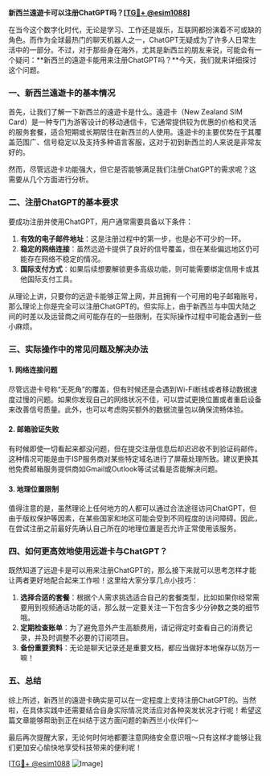 **新西兰遠遊卡可以注册ChatGPT吗？[[TG💪+ @esim1088](https://t.me/s/esim1088)]**

在当今这个数字化时代，无论是学习、工作还是娱乐，互联网都扮演着不可或缺的角色。而作为全球最热门的聊天机器人之一，ChatGPT无疑成为了许多人日常生活中的一部分。不过，对于那些身在海外，尤其是新西兰的朋友来说，可能会有一个疑问：**新西兰的遠遊卡能用来注册ChatGPT吗？**今天，我们就来详细探讨这个问题。

### 一、新西兰遠遊卡的基本情况

首先，让我们了解一下新西兰的遠遊卡是什么。遠遊卡（New Zealand SIM Card）是一种专门为游客设计的移动通信卡，它通常提供较为优惠的价格和灵活的服务套餐，适合短期或长期居住在新西兰的人使用。遠遊卡的主要优势在于其覆盖范围广、信号稳定以及支持多种语言客服，这对于初到新西兰的人来说是非常友好的。

然而，尽管远遊卡功能强大，但它是否能够满足我们注册ChatGPT的需求呢？这需要从几个方面进行分析。

### 二、注册ChatGPT的基本要求

要成功注册并使用ChatGPT，用户通常需要具备以下条件：

1. **有效的电子邮件地址**：这是注册过程中的第一步，也是必不可少的一环。
2. **稳定的网络连接**：虽然远遊卡提供了良好的信号覆盖，但在某些偏远地区仍可能存在网络不稳定的情况。
3. **国际支付方式**：如果后续想要解锁更多高级功能，则可能需要绑定信用卡或其他国际支付工具。

从理论上讲，只要你的远遊卡能够正常上网，并且拥有一个可用的电子邮箱账号，那么理论上你是完全可以注册ChatGPT的。但实际上，由于新西兰与中国大陆之间的时差以及运营商之间可能存在的一些限制，在实际操作过程中可能会遇到一些小麻烦。

### 三、实际操作中的常见问题及解决办法

#### 1. 网络连接问题
尽管远遊卡号称“无死角”的覆盖，但有时候还是会遇到Wi-Fi断线或者移动数据速度过慢的问题。如果你发现自己的网络状况不佳，可以尝试更换位置或者重启设备来改善信号质量。此外，也可以考虑购买额外的数据流量包以确保流畅体验。

#### 2. 邮箱验证失败
有时候即使一切看起来都没问题，但在提交注册信息后却迟迟收不到验证码邮件。这种情况可能是由于ISP服务商对某些特定域名进行了屏蔽处理所致。建议更换其他免费邮箱服务提供商如Gmail或Outlook等试试看是否能解决问题。

#### 3. 地理位置限制
值得注意的是，虽然理论上任何地方的人都可以通过合法途径访问ChatGPT，但由于版权保护等因素，在某些国家和地区可能会受到不同程度的访问障碍。因此，在尝试注册之前最好先确认自己所在的地理位置是否允许正常使用该服务。

### 四、如何更高效地使用远遊卡与ChatGPT？

既然知道了远遊卡是可以用来注册ChatGPT的，那么接下来就可以思考怎样才能让两者更好地配合起来工作啦！这里给大家分享几点小技巧：

1. **选择合适的套餐**：根据个人需求挑选适合自己的套餐类型，比如如果你经常需要用到视频通话功能的话，那么就一定要关注一下包含多少分钟数之类的细节哦。
2. **定期检查账单**：为了避免意外产生高额费用，请记得定时查看自己的消费记录，并及时调整不必要的订阅项目。
3. **备份重要资料**：无论是聊天记录还是重要文档，都应当做好本地保存以防万一嘛！

### 五、总结

综上所述，新西兰的遠遊卡确实是可以在一定程度上支持注册ChatGPT的。当然啦，在具体实践中还需要结合自身实际情况灵活应对各种突发状况才行呢！希望这篇文章能够帮助到正在纠结于这方面问题的新西兰小伙伴们～

最后再次提醒大家，无论何时何地都要注意网络安全意识哦～只有这样才能够让我们更加安心愉快地享受科技带来的便利呢！

[[TG💪+ @esim1088](https://t.me/s/esim1088) ![Image](https://i.postimg.cc/4NQfJmqS/Snipaste-2025-05-13-00-14-12.png)]